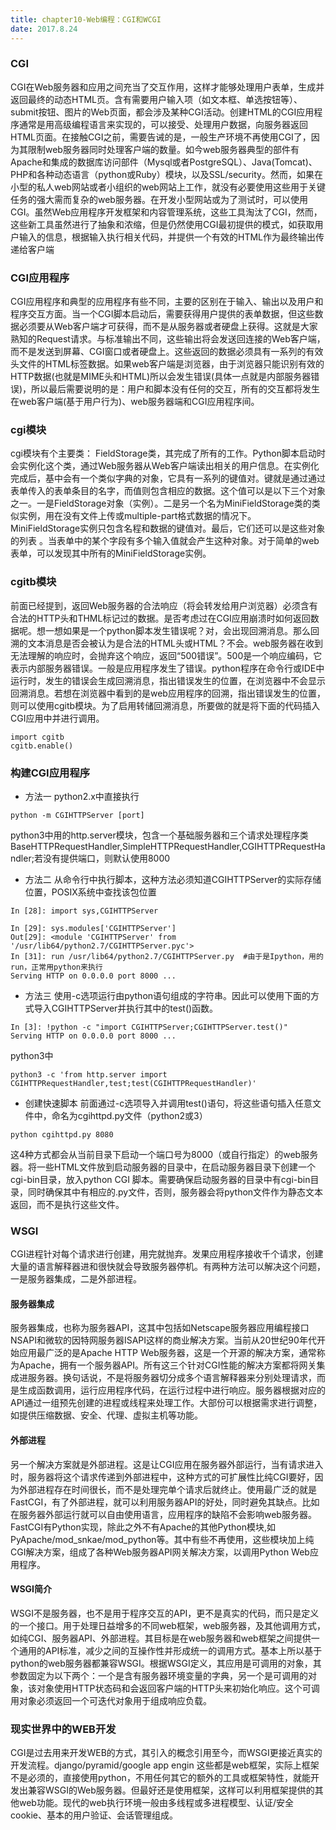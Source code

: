 ```yaml
---
title: chapter10-Web编程：CGI和WCGI
date: 2017.8.24
---
```

### CGI
CGI在Web服务器和应用之间充当了交互作用，这样才能够处理用户表单，生成并返回最终的动态HTML页。含有需要用户输入项（如文本框、单选按钮等）、submit按钮、图片的Web页面，都会涉及某种CGI活动。创建HTML的CGI应用程序通常是用高级编程语言来实现的，可以接受、处理用户数据，向服务器返回HTML页面。在接触CGI之前，需要告诫的是，一般生产环境不再使用CGI了，因为其限制web服务器同时处理客户端的数量。如今web服务器典型的部件有Apache和集成的数据库访问部件（Mysql或者PostgreSQL）、Java(Tomcat)、PHP和各种动态语言（python或Ruby）模块，以及SSL/security。然而，如果在小型的私人web网站或者小组织的web网站上工作，就没有必要使用这些用于关键任务的强大需而复杂的web服务器。在开发小型网站或为了测试时，可以使用CGI。虽然Web应用程序开发框架和内容管理系统，这些工具淘汰了CGI，然而，这些新工具虽然进行了抽象和浓缩，但是仍然使用CGI最初提供的模式，如获取用户输入的信息，根据输入执行相关代码，并提供一个有效的HTML作为最终输出传递给客户端
### CGI应用程序
CGI应用程序和典型的应用程序有些不同，主要的区别在于输入、输出以及用户和程序交互方面。当一个CGI脚本启动后，需要获得用户提供的表单数据，但这些数据必须要从Web客户端才可获得，而不是从服务器或者硬盘上获得。这就是大家熟知的Request请求。与标准输出不同，这些输出将会发送回连接的Web客户端，而不是发送到屏幕、CGI窗口或者硬盘上。这些返回的数据必须具有一系列的有效头文件的HTML标签数据。如果web客户端是浏览器，由于浏览器只能识别有效的HTTP数据(也就是MIME头和HTML)所以会发生错误(具体一点就是内部服务器错误)，所以最后需要说明的是：用户和脚本没有任何的交互，所有的交互都将发生在web客户端(基于用户行为)、web服务器端和CGI应用程序间。
### cgi模块
cgi模块有个主要类： FieldStorage类，其完成了所有的工作。Python脚本启动时会实例化这个类，通过Web服务器从Web客户端读出相关的用户信息。在实例化完成后，基中会有一个类似字典的对象，它具有一系列的键值对。键就是通过通过表单传入的表单条目的名字，而值则包含相应的数据。这个值可以是以下三个对象之一。一是FieldStorage对象（实例）。二是另一个名为MiniFieldStorage类的类似实例，用在没有文件上传或multiple-part格式数据的情况下。MiniFieldStorage实例只包含名程和数据的键值对。最后，它们还可以是这些对象的列表 。当表单中的某个字段有多个输入值就会产生这种对象。对于简单的web表单，可以发现其中所有的MiniFieldStorage实例。
### cgitb模块
前面已经提到，返回Web服务器的合法响应（将会转发给用户浏览器）必须含有合法的HTTP头和THML标记过的数据。是否考虑过在CGI应用崩溃时如何返回数据呢。想一想如果是一个python脚本发生错误呢？对，会出现回溯消息。那么回溯的文本消息是否会被认为是合法的HTML头或HTML？不会。web服务器在收到无法理解的响应时，会抛弃这个响应，返回“500错误”。500是一个响应编码，它表示内部服务器错误。一般是应用程序发生了错误。python程序在命令行或IDE中运行时，发生的错误会生成回溯消息，指出错误发生的位置，在浏览器中不会显示回溯消息。若想在浏览器中看到的是web应用程序的回溯，指出错误发生的位置，则可以使用cgitb模块。为了启用转储回溯消息，所要做的就是将下面的代码插入CGI应用中并进行调用。
```
import cgitb
cgitb.enable()
```
### 构建CGI应用程序
+ 方法一
python2.x中直接执行
```
python -m CGIHTTPServer [port]
```
python3中用的http.server模块，包含一个基础服务器和三个请求处理程序类 BaseHTTPRequestHandler,SimpleHTTPRequestHandler,CGIHTTPRequestHandler;若没有提供端口，则默认使用8000
+ 方法二
从命令行中执行脚本，这种方法必须知道CGIHTTPServer的实际存储位置，POSIX系统中查找该包位置
```
In [28]: import sys,CGIHTTPServer

In [29]: sys.modules['CGIHTTPServer']
Out[29]: <module 'CGIHTTPServer' from '/usr/lib64/python2.7/CGIHTTPServer.pyc'>
In [31]: run /usr/lib64/python2.7/CGIHTTPServer.py  #由于是Ipython，用的run，正常用python来执行
Serving HTTP on 0.0.0.0 port 8000 ...
```
+ 方法三
使用-c选项运行由python语句组成的字符串。因此可以使用下面的方式导入CGIHTTPServer并执行其中的test()函数。
```
In [3]: !python -c "import CGIHTTPServer;CGIHTTPServer.test()"
Serving HTTP on 0.0.0.0 port 8000 ...
```
python3中
```
python3 -c 'from http.server import CGIHTTPRequestHandler,test;test(CGIHTTPRequestHandler)'
```
+ 创建快速脚本
前面通过-c选项导入并调用test()语句，将这些语句插入任意文件中，命名为cgihttpd.py文件（python2或3）
```
python cgihttpd.py 8080
```

这4种方式都会从当前目录下启动一个端口号为8000（或自行指定）的web服务器。将一些HTML文件放到启动服务器的目录中，在启动服务器目录下创建一个cgi-bin目录，放入python CGI 脚本。需要确保启动服务器的目录中有cgi-bin目录，同时确保其中有相应的.py文件，否则，服务器会将python文件作为静态文本返回，而不是执行这些文件。

### WSGI
CGI进程针对每个请求进行创建，用完就抛弃。发果应用程序接收千个请求，创建大量的语言解释器进和很快就会导致服务器停机。有两种方法可以解决这个问题，一是服务器集成，二是外部进程。
#### 服务器集成
服务器集成，也称为服务器API，这其中包括如Netscape服务器应用编程接口NSAPI和微软的因特网服务器ISAPI这样的商业解决方案。当前从20世纪90年代开始应用最广泛的是Apache HTTP Web服务器，这是一个开源的解决方案，通常称为Apache，拥有一个服务器API。所有这三个针对CGI性能的解决方案都将网关集成进服务器。换句话说，不是将服务器切分成多个语言解释器来分别处理请求，而是生成函数调用，运行应用程序代码，在运行过程中进行响应。服务器根据对应的API通过一组预先创建的进程或线程来处理工作。大部份可以根据需求进行调整，如提供压缩数据、安全、代理、虚拟主机等功能。
#### 外部进程
另一个解决方案就是外部进程。这是让CGI应用在服务器外部运行，当有请求进入时，服务器将这个请求传递到外部进程中，这种方式的可扩展性比纯CGI要好，因为外部进程存在时间很长，而不是处理完单个请求后就终止。使用最广泛的就是FastCGI，有了外部进程，就可以利用服务器API的好处，同时避免其缺点。比如在服务器外部运行就可以自由使用语言，应用程序的缺陷不会影响web服务器。FastCGI有Python实现，除此之外不有Apache的其他Python模块,如PyApache/mod_snkae/mod_python等。其中有些不再使用，这些模块加上纯CGI解决方案，组成了各种Web服务器API网关解决方案，以调用Python Web应用程序。
#### WSGI简介
WSGI不是服务器，也不是用于程序交互的API，更不是真实的代码，而只是定义的一个接口。用于处理日益增多的不同web框架，web服务器，及其他调用方式，如纯CGI、服务器API、外部进程。其目标是在web服务器和web框架之间提供一个通用的API标准，减少之间的互操作性并形成统一的调用方式。基本上所以基于python的web服务器都兼容WSGI。根据WSGI定义，其应用是可调用的对象，其参数固定为以下两个：一个是含有服务器环境变量的字典，另一个是可调用的对象，该对象使用HTTP状态码和会返回客户端的HTTP头来初始化响应。这个可调用对象必须返回一个可迭代对象用于组成响应负载。
### 现实世界中的WEB开发
CGI是过去用来开发WEB的方式，其引入的概念引用至今，而WSGI更接近真实的开发流程。django/pyramid/google app engin 这些都是web框架，实际上框架不是必须的，直接使用python，不用任何其它的额外的工具或框架特性，就能开发出兼容WSGI的Web服务器。但最好还是使用框架，这样可以利用框架提供的其他web功能。现代的web执行环境一般由多线程或多进程模型、认证/安全cookie、基本的用户验证、会话管理组成。
